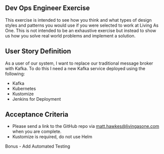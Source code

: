## Dev Ops Engineer Exercise
This exercise is intended to see how you think and what types of design styles and patterns you would use if you were selected to work at Living As One.  This is not intended to be an exhaustive exercise but instead to show us how you solve real world problems and implement a solution.

## User Story Definition
As a user of our system, I want to replace our traditional message broker with Kafka.  To do this I need a new Kafka service deployed using the following:

* Kafka
* Kubernetes 
* Kustomize 
* Jenkins for Deployment

## Acceptance Criteria

* Please send a link to the GitHub repo via matt.hawkes@livingasone.com when you are complete.
* Kustomize is required, do not use Helm

Bonus - Add Automated Testing

